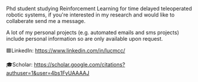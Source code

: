 Phd student studying Reinforcement Learning for time delayed teleoperated robotic systems,
if you're interested in my research and would like to collaberate send me a message.

A lot of my personal projects (e.g. automated emails and sms projects) include personal information so are only available upon request.

 
  
🟦LinkedIn: https://www.linkedin.com/in/lucmcc/

🎓Scholar: https://scholar.google.com/citations?authuser=1&user=4bs1FyUAAAAJ

<!---
LucMc/LucMc is a ✨ special ✨ repository because its `README.md` (this file) appears on your GitHub profile.
You can click the Preview link to take a look at your changes.
--->
